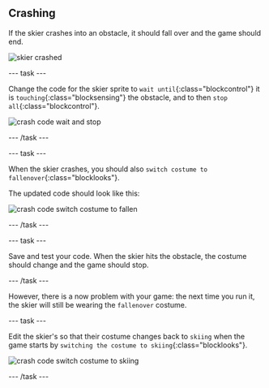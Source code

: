 ## Crashing

If the skier crashes into an obstacle, it should fall over and the game should end.

![skier crashed](images/skier_crash.png)

--- task ---

Change the code for the skier sprite to `wait until`{:class="blockcontrol"} it is `touching`{:class="blocksensing"} the obstacle, and to then `stop all`{:class="blockcontrol"}.

![crash code wait and stop](images/crash_code1.png)

--- /task ---

--- task ---

When the skier crashes, you should also `switch costume to fallenover`{:class="blocklooks"}.

The updated code should look like this:

![crash code switch costume to fallen](images/crash_code2.png)

--- /task ---

--- task ---

Save and test your code. When the skier hits the obstacle, the costume should change and the game should stop. 

--- /task ---

However, there is a now problem with your game: the next time you run it, the skier will still be wearing the `fallenover` costume.

--- task ---

Edit the skier's so that their costume changes back to `skiing` when the game starts by `switching the costume to skiing`{:class="blocklooks"}.

![crash code switch costume to skiing](images/crash_code3.png)

--- /task ---